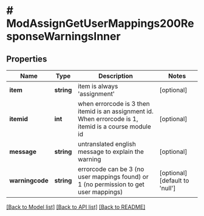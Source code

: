 # # ModAssignGetUserMappings200ResponseWarningsInner

## Properties

Name | Type | Description | Notes
------------ | ------------- | ------------- | -------------
**item** | **string** | item is always &#39;assignment&#39; | [optional]
**itemid** | **int** | when errorcode is 3 then itemid is an assignment id. When errorcode is 1, itemid is a course module id | [optional]
**message** | **string** | untranslated english message to explain the warning | [optional]
**warningcode** | **string** | errorcode can be 3 (no user mappings found) or 1 (no permission to get user mappings) | [optional] [default to 'null']

[[Back to Model list]](../../README.md#models) [[Back to API list]](../../README.md#endpoints) [[Back to README]](../../README.md)
